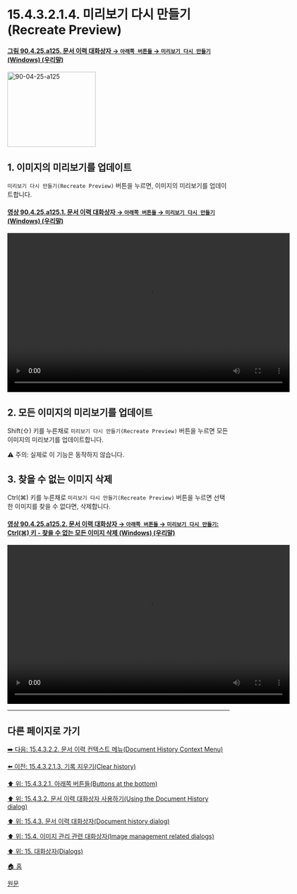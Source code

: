 # 15.4.3.2.1.4. 미리보기 다시 만들기(Recreate Preview)

<a id="90-04-25-a125"></a>

#### [그림 90.4.25.a125. 문서 이력 대화상자 → `아래쪽 버튼들` → `미리보기 다시 만들기` (Windows) (우리말)](./90-04-0025-document_history.md#90-04-25-a125)
<img width="200" height="170" alt="90-04-25-a125" src="https://github.com/user-attachments/assets/fe193856-401e-4c54-9f6e-d251b241479f" />

<a id="15-04-03-02-01-04-s1"></a>

## 1. 이미지의 미리보기를 업데이트
`미리보기 다시 만들기(Recreate Preview)` 버튼을 누르면, 이미지의 미리보기를 업데이트합니다.

<a id="90-04-25-a125-01"></a>

#### [영상 90.4.25.a125.1. 문서 이력 대화상자 → `아래쪽 버튼들` → `미리보기 다시 만들기` (Windows) (우리말)](./90-04-0025-document_history.md#90-04-25-a125-01)
<video controls="controls" width="640" height="360" src="https://github.com/user-attachments/assets/d04bfbcd-1ba2-4e96-b85a-c02bc1b9ab20"></video>

<a id="15-04-03-02-01-04-s2"></a>

## 2. 모든 이미지의 미리보기를 업데이트
Shift(⇧) 키를 누른채로 `미리보기 다시 만들기(Recreate Preview)` 버튼을 누르면 모든 이미지의 미리보기를 업데이트합니다.

⚠️ 주의: 실제로 이 기능은 동작하지 않습니다.

<a comment="TODO 동작하지 않는 기능에 대해 버그 리포트 필요"></a>

<a id="15-04-03-02-01-04-s3"></a>

## 3. 찾을 수 없는 이미지 삭제
Ctrl(⌘) 키를 누른채로 `미리보기 다시 만들기(Recreate Preview)` 버튼을 누르면 선택한 이미지를 찾을 수 없다면, 삭제합니다.

<a id="90-04-25-a125-02"></a>

#### [영상 90.4.25.a125.2. 문서 이력 대화상자 → `아래쪽 버튼들` → `미리보기 다시 만들기`: Ctrl(⌘) 키 - 찾을 수 없는 모든 이미지 삭제 (Windows) (우리말)](./90-04-0025-document_history.md#90-04-25-a125-02)
<video controls="controls" width="640" height="360" src="https://github.com/user-attachments/assets/72e8bfc2-f2b0-4099-b3d7-e9b22fd100f9"></video>

***

## 다른 페이지로 가기

[➡️ 다음: 15.4.3.2.2. 문서 이력 컨텍스트 메뉴(Document History Context Menu)](./15-04-03-02-02-00-document_history_context_menu.md)

[⬅️ 이전: 15.4.3.2.1.3. 기록 지우기(Clear history)](./15-04-03-02-01-03-clear_history.md)

[⬆️ 위: 15.4.3.2.1. 아래쪽 버튼들(Buttons at the bottom)](./15-04-03-02-01-00-buttons_at_the_bottom.md)

[⬆️ 위: 15.4.3.2. 문서 이력 대화상자 사용하기(Using the Document History dialog)](./15-04-03-02-00-using_the_document_history_dialog.md)

[⬆️ 위: 15.4.3. 문서 이력 대화상자(Document history dialog)](./15-04-03-00-document-history-dialog.md)

[⬆️ 위: 15.4. 이미지 관리 관련 대화상자(Image management related dialogs)](./15-04-00-image-management-related-dialogs.md)

[⬆️ 위: 15. 대화상자(Dialogs)](./15-00-dialogs.md)

[🏠 홈](./00-home.md)

[원문](https://docs.gimp.org/2.10/ko/gimp-document-dialog.html#idm21236)